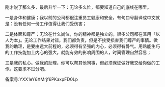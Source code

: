 刚才说了那么多，最后升华一下：无论多么忙，都要知道自己的底线在哪里。

一是身体和健康；我以前的公司都很注重员工健康和安全，有句口号翻译成中文就是：没有任何一份工作值得让我们受伤害；

二是体面和尊严；无论在什么岗位，你的精神都是独立的。很多公司都在滥用「以人为本」。无论工作结果对错，我们都负责，但是不接受损害我们尊严的事情。做我的助理，是要由远大前程的，必须得有坚强的内心，必须得有骨气。用熟能生巧的工作技能加上内心的强大，就能有效的影响周围的人，时间管理自然容易；

三是我的私心。做我的助理，你可以帮其他同事，但必须保证做好我交给你做的工作。这要求不过分吧。

备案号:YXX1eY6XMrjf6PKaxpFD0Lp